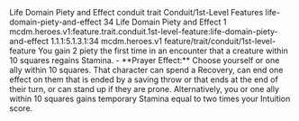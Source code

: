 <ability>
  <name>Life Domain Piety and Effect</name>
  <metadata>
    <class>conduit</class>
    <feature_type>trait</feature_type>
    <file_dpath>Conduit/1st-Level Features</file_dpath>
    <item_id>life-domain-piety-and-effect</item_id>
    <item_index>34</item_index>
    <item_name>Life Domain Piety and Effect</item_name>
    <level>1</level>
    <scc>mcdm.heroes.v1:feature.trait.conduit.1st-level-feature:life-domain-piety-and-effect</scc>
    <scdc>1.1.1:5.1.3.1:34</scdc>
    <source>mcdm.heroes.v1</source>
    <type>feature/trait/conduit/1st-level-feature</type>
  </metadata>
  <effects>
    <effect type="mundane" name="Piety">You gain 2 piety the first time in an encounter that a creature within 10 squares regains Stamina.
- **Prayer Effect:** Choose yourself or one ally within 10 squares. That character can spend a Recovery, can end one effect on them that is ended by a saving throw or that ends at the end of their turn, or can stand up if they are prone. Alternatively, you or one ally within 10 squares gains temporary Stamina equal to two times your Intuition score.</effect>
  </effects>
</ability>
